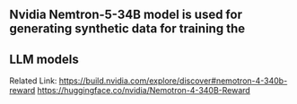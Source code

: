 ## Nvidia Nemtron-5-34B model is used for generating synthetic data for training the 
## LLM models


Related Link: 
https://build.nvidia.com/explore/discover#nemotron-4-340b-reward
https://huggingface.co/nvidia/Nemotron-4-340B-Reward